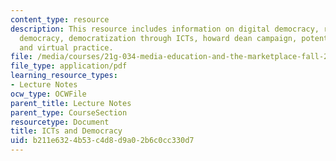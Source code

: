 ```yaml
---
content_type: resource
description: This resource includes information on digital democracy, representative
  democracy, democratization through ICTs, howard dean campaign, potential problems,
  and virtual practice.
file: /media/courses/21g-034-media-education-and-the-marketplace-fall-2005/b211e6324b53c4d8d9a02b6c0cc330d7_MIT21G_034F05_ictanddemocr.pdf
file_type: application/pdf
learning_resource_types:
- Lecture Notes
ocw_type: OCWFile
parent_title: Lecture Notes
parent_type: CourseSection
resourcetype: Document
title: ICTs and Democracy
uid: b211e632-4b53-c4d8-d9a0-2b6c0cc330d7
---
```

